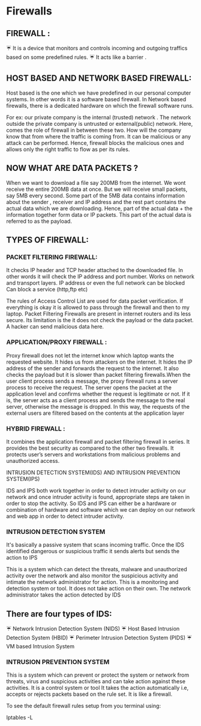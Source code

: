 # Firewalls

## FIREWALL :

:umbrella: It is a device that monitors and controls incoming and outgoing traffics based on some predefined rules.
:umbrella: It acts like a barrier .

 ## HOST BASED AND NETWORK BASED FIREWALL:

Host based is the one which we have predefined in our personal computer systems. In other words it is a software based firewall.
In Network based firewalls, there is a dedicated hardware on which the firewall software runs.

For ex: our private company is the internal (trusted) network . The network outside the private company is untrusted or external(public) network. Here, comes the role of firewall in between these two. How will the company know that from where the traffic is coming from. It can be malicious or any attack can be performed. Hence, firewall blocks the malicious ones and allows only the right traffic to flow as per its rules.

## NOW WHAT ARE DATA PACKETS ?

When we want to download a file say 200MB from the internet. We wont receive the entire 200MB data at once. But we will receive small packets, say 5MB every second. Some part of the 5MB data contains information about the sender , receiver and IP address and the rest part contains the actual data which we are downloading. Hence, part of the actual data + the information together form data or IP packets. This part of the actual data is referred to as the payload. 

## TYPES OF FIREWALL:

### PACKET FILTERING FIREWALL: 
It checks IP header and TCP header attached to the downloaded file. In other words it will check the IP address and port number. 
Works on network and transport layers.
IP address or even the full network can be blocked
Can block a service (http,ftp etc)

The rules of Access Control List are used for data packet verification. If everything is okay it is allowed to pass through the firewall and then to my laptop. Packet Filtering Firewalls are present in internet routers and its less secure. Its limitation is the it does not check the payload or the data packet. A hacker can send malicious data here.

### APPLICATION/PROXY FIREWALL :

Proxy firewall does not let the internet know which laptop wants the requested website. It hides us from attackers on the internet. It hides the IP address of the sender and forwards the request to the internet. It also checks the payload but it is slower than packet filtering firewalls.When the user client process sends a message, the proxy firewall runs a server process to receive the request. The server opens the packet at the application level and confirms whether the request is legitimate or not. If it is, the server acts as a client process and sends the message to the real server, otherwise the message is dropped. In this way, the requests of the external users are filtered based on the contents at the application layer

### HYBRID FIREWALL :

It combines the application firewall and packet filtering firewall in series. It provides the best security as compared to the other two firewalls. It protects user’s servers and workstations from malicious problems and unauthorized access.


INTRUSION DETECTION SYSTEM(IDS) AND INTRUSION PREVENTION SYSTEM(IPS)

IDS and IPS both work together in order to detect intruder activity on our network and once intruder activity is found, appropriate steps are taken in order to stop the activity. So IDS and IPS can either be a hardware or combination of hardware and software which we can deploy on our network and web app in order to detect intruder activity. 

### INTRUSION DETECTION SYSTEM

It's basically a passive system that scans incoming traffic. Once the IDS identified dangerous or suspicious traffic it sends alerts but sends the action to IPS

This is a system which can detect the threats, malware and unauthorized activity over the network and also monitor the suspicious activity and intimate the network administrator for action.
This is a monitoring and detection system or tool.
It does not take action on their own. The network administrator takes the action detected by IDS

## There are four types of IDS:

:umbrella: Network Intrusion Detection System (NIDS)
:umbrella: Host Based Intrusion Detection System (HBID)
:umbrella: Perimeter Intrusion Detection System (PIDS)
:umbrella: VM based Intrusion System

### INTRUSION PREVENTION SYSTEM

This is a system which can prevent or protect the system or network from threats, virus and suspicious activities and can take action against these activities. 
It is a control system or tool
It takes the action automatically i.e, accepts or rejects packets based on the rule set. It is like a firewall.






To see the default firewall rules setup from you terminal using:

Iptables -L 




